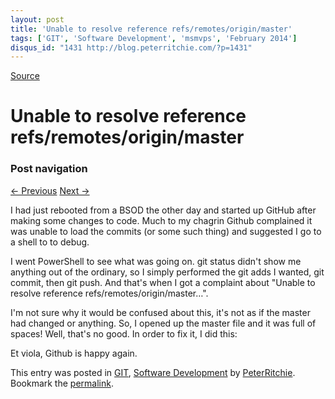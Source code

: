 ```yaml
---
layout: post
title: 'Unable to resolve reference refs/remotes/origin/master'
tags: ['GIT', 'Software Development', 'msmvps', 'February 2014']
disqus_id: "1431 http://blog.peterritchie.com/?p=1431"
---
```

[Source](http://pr-blog.azurewebsites.net/2014/02/27/unable-to-resolve-reference-refsremotesoriginmaster/ "Permalink to Unable to resolve reference refs/remotes/origin/master")

# Unable to resolve reference refs/remotes/origin/master

### Post navigation

[← Previous][1] [Next →][2]

I had just rebooted from a BSOD the other day and started up GitHub after making some changes to code. Much to my chagrin Github complained it was unable to load the commits (or some such thing) and suggested I go to a shell to to debug.

I went PowerShell to see what was going on. git status didn't show me anything out of the ordinary, so I simply performed the git adds I wanted, git commit, then git push. And that's when I got a complaint about "Unable to resolve reference refs/remotes/origin/master…".

I'm not sure why it would be confused about this, it's not as if the master had changed or anything. So, I opened up the master file and it was full of spaces! Well, that's no good. In order to fix it, I did this:

Et viola, Github is happy again.

This entry was posted in [GIT][3], [Software Development][4] by [PeterRitchie][5]. Bookmark the [permalink][6]. 

[1]: http://pr-blog.azurewebsites.net/2014/02/24/generating-windows-phone-and-windows-store-application-imagesthe-vector-version/
[2]: http://pr-blog.azurewebsites.net/2014/03/23/the-case-of-the-not-so-useful-xbf-error/
[3]: http://pr-blog.azurewebsites.net/category/git/
[4]: http://pr-blog.azurewebsites.net/category/softdev/
[5]: http://pr-blog.azurewebsites.net/author/peterritchie/
[6]: http://pr-blog.azurewebsites.net/2014/02/27/unable-to-resolve-reference-refsremotesoriginmaster/ "Permalink to Unable to resolve reference refs/remotes/origin/master"


